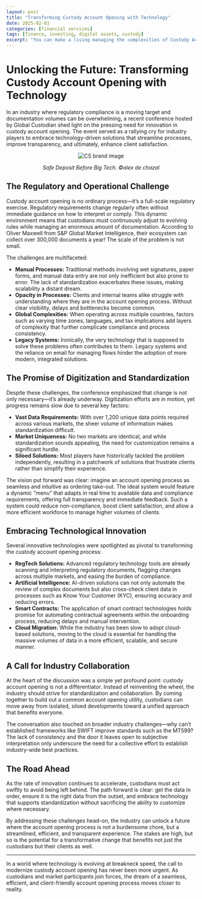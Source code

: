 ```yaml
---
layout: post
title: "Transforming Custody Account Opening with Technology"
date: 2025-02-01
categories: [financial services]
tags: [finance, investing, digital assets, custody]
excerpt: "You can make a living managing the complexities of Custody Account Opening."
---
```


# Unlocking the Future: Transforming Custody Account Opening with Technology

In an industry where regulatory compliance is a moving target and documentation volumes can be overwhelming, a recent conference hosted by Global Custodian shed light on the pressing need for innovation in custody account opening. The event served as a rallying cry for industry players to embrace technology-driven solutions that streamline processes, improve transparency, and ultimately, enhance client satisfaction.

<div style="text-align: center;">
  <img src="{{ '/assets/images/safe_deposit.jpg' | relative_url }}" alt="CS brand image" style="max-width: 100%; height: auto;">
  <p><em>Safe Deposit Before Big Tech. &copy;alex de chazal</em></p>
</div>

## The Regulatory and Operational Challenge

Custody account opening is no ordinary process—it’s a full-scale regulatory exercise. Regulatory requirements change regularly often without immediate guidance on how to interpret or comply. This dynamic environment means that custodians must continuously adjust to evolving rules while managing an enormous amount of documentation. According to Oliver Maxwell from S&P Global Market Intelligence, their ecosystem can collect over 300,000 documents a year! The scale of the problem is not small. 

The challenges are multifaceted:
- **Manual Processes:** Traditional methods involving wet signatures, paper forms, and manual data entry are not only inefficient but also prone to error. The lack of standardization exacerbates these issues, making scalability a distant dream.
- **Opacity in Processes:** Clients and internal teams alike struggle with understanding where they are in the account opening process. Without clear visibility, delays and bottlenecks become common.
- **Global Complexities:** When operating across multiple countries, factors such as varying time zones, languages, and tax implications add layers of complexity that further complicate compliance and process consistency.
- **Legacy Systems:** Ironically, the very technology that is supposed to solve these problems often contributes to them. Legacy systems and the reliance on email for managing flows hinder the adoption of more modern, integrated solutions.

## The Promise of Digitization and Standardization

Despite these challenges, the conference emphasized that change is not only necessary—it’s already underway. Digitization efforts are in motion, yet progress remains slow due to several key factors:
- **Vast Data Requirements:** With over 1,200 unique data points required across various markets, the sheer volume of information makes standardization difficult.
- **Market Uniqueness:** No two markets are identical, and while standardization sounds appealing, the need for customization remains a significant hurdle.
- **Siloed Solutions:** Most players have historically tackled the problem independently, resulting in a patchwork of solutions that frustrate clients rather than simplify their experience.

The vision put forward was clear: imagine an account opening process as seamless and intuitive as ordering take-out. The ideal system would feature a dynamic “menu” that adapts in real time to available data and compliance requirements, offering full transparency and immediate feedback. Such a system could reduce non-compliance, boost client satisfaction, and allow a more efficient workforce to manage higher volumes of clients.

## Embracing Technological Innovation

Several innovative technologies were spotlighted as pivotal to transforming the custody account opening process:
- **RegTech Solutions:** Advanced regulatory technology tools are already scanning and interpreting regulatory documents, flagging changes across multiple markets, and easing the burden of compliance.
- **Artificial Intelligence:** AI-driven solutions can not only automate the review of complex documents but also cross-check client data in processes such as Know Your Customer (KYC), ensuring accuracy and reducing errors.
- **Smart Contracts:** The application of smart contract technologies holds promise for automating contractual agreements within the onboarding process, reducing delays and manual intervention.
- **Cloud Migration:** While the industry has been slow to adopt cloud-based solutions, moving to the cloud is essential for handling the massive volumes of data in a more efficient, scalable, and secure manner.

## A Call for Industry Collaboration

At the heart of the discussion was a simple yet profound point: custody account opening is not a differentiator. Instead of reinventing the wheel, the industry should strive for standardization and collaboration. By coming together to build out a common account opening utility, custodians can move away from isolated, siloed developments toward a unified approach that benefits everyone.

The conversation also touched on broader industry challenges—why can’t established frameworks like SWIFT improve standards such as the MT599? The lack of consistency and the door it leaves open to subjective interpretation only underscore the need for a collective effort to establish industry-wide best practices.

## The Road Ahead

As the rate of innovation continues to accelerate, custodians must act swiftly to avoid being left behind. The path forward is clear: get the data in order, ensure it is the right data from the outset, and embrace technology that supports standardization without sacrificing the ability to customize where necessary.

By addressing these challenges head-on, the industry can unlock a future where the account opening process is not a burdensome chore, but a streamlined, efficient, and transparent experience. The stakes are high, but so is the potential for a transformative change that benefits not just the custodians but their clients as well.

---

In a world where technology is evolving at breakneck speed, the call to modernize custody account opening has never been more urgent. As custodians and market participants join forces, the dream of a seamless, efficient, and client-friendly account opening process moves closer to reality.
